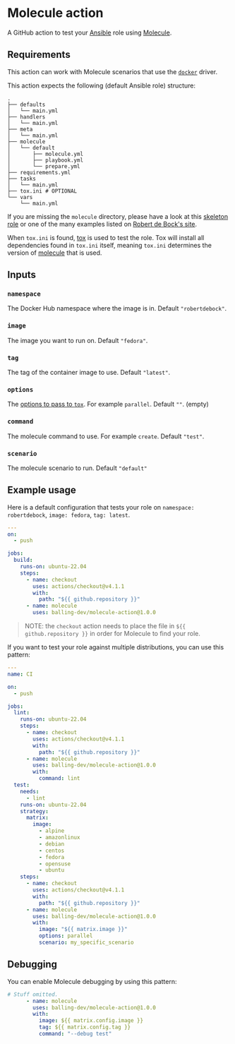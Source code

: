 # Molecule action

A GitHub action to test your [Ansible](https://www.ansible.com/) role using
[Molecule](https://ansible.readthedocs.io/projects/molecule/).

## Requirements

This action can work with Molecule scenarios that use the
[`docker`](https://ansible.readthedocs.io/projects/molecule/configuration/)
driver.

This action expects the following (default Ansible role) structure:

```text
.
├── defaults
│   └── main.yml
├── handlers
│   └── main.yml
├── meta
│   └── main.yml
├── molecule
│   └── default
│       ├── molecule.yml
│       ├── playbook.yml
│       └── prepare.yml
├── requirements.yml
├── tasks
│   └── main.yml
├── tox.ini # OPTIONAL
└── vars
    └── main.yml
```

If you are missing the `molecule` directory, please have a look at this
[skeleton role](https://github.com/robertdebock/ansible-role-skeleton) or one of
the many examples listed on [Robert de Bock's site](https://robertdebock.nl/).

When `tox.ini` is found, [tox](https://tox.wiki/en/latest/) is used to test the
role. Tox will install all dependencies found in `tox.ini` itself, meaning
`tox.ini` determines the version of
[molecule](https://ansible.readthedocs.io/projects/molecule/) that is used.

## Inputs

### `namespace`

The Docker Hub namespace where the image is in. Default `"robertdebock"`.

### `image`

The image you want to run on. Default `"fedora"`.

### `tag`

The tag of the container image to use. Default `"latest"`.

### `options`

The [options to pass to `tox`](https://tox.wiki/en/latest/config.html#tox). For
example `parallel`. Default `""`. (empty)

### `command`

The molecule command to use. For example `create`. Default `"test"`.

### `scenario`

The molecule scenario to run. Default `"default"`

## Example usage

Here is a default configuration that tests your role on `namespace:
robertdebock`, `image: fedora`, `tag: latest`.

```yaml
---
on:
  - push

jobs:
  build:
    runs-on: ubuntu-22.04
    steps:
      - name: checkout
        uses: actions/checkout@v4.1.1
        with:
          path: "${{ github.repository }}"
      - name: molecule
        uses: balling-dev/molecule-action@1.0.0
```

> NOTE: the `checkout` action needs to place the file in
> `${{ github.repository }}` in order for Molecule to find your role.

If you want to test your role against multiple distributions, you can use this
pattern:

```yaml
---
name: CI

on:
  - push

jobs:
  lint:
    runs-on: ubuntu-22.04
    steps:
      - name: checkout
        uses: actions/checkout@v4.1.1
        with:
          path: "${{ github.repository }}"
      - name: molecule
        uses: balling-dev/molecule-action@1.0.0
        with:
          command: lint
  test:
    needs:
      - lint
    runs-on: ubuntu-22.04
    strategy:
      matrix:
        image:
          - alpine
          - amazonlinux
          - debian
          - centos
          - fedora
          - opensuse
          - ubuntu
    steps:
      - name: checkout
        uses: actions/checkout@v4.1.1
        with:
          path: "${{ github.repository }}"
      - name: molecule
        uses: balling-dev/molecule-action@1.0.0
        with:
          image: "${{ matrix.image }}"
          options: parallel
          scenario: my_specific_scenario
```

## Debugging

You can enable Molecule debugging by using this pattern:

```yaml
# Stuff omitted.
      - name: molecule
        uses: balling-dev/molecule-action@1.0.0
        with:
          image: ${{ matrix.config.image }}
          tag: ${{ matrix.config.tag }}
          command: "--debug test"
```
